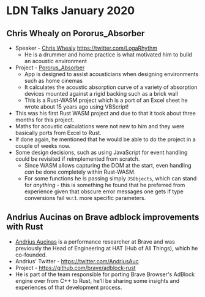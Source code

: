 # LDN Talks January 2020

## Chris Whealy on Pororus_Absorber

- Speaker - [Chris Whealy](http://whealy.com/) https://twitter.com/LogaRhythm
  - He is a drummer and home practice is what motivated him to build an acoustic environment
- Project - [Pororus_Absorber](https://github.com/ChrisWhealy/porous_absorber)
  - App is designed to assist acousticians when designing environments such as home cinemas 
  - It calculates the acoustic absorption curve of a variety of absorption devices mounted against a rigid backing such as a brick wall
  - This is a Rust-WASM project which is a port of an Excel sheet he wrote about 15 years ago using VBScript!
- This was his first Rust WASM project and due to that it took about three months for this project.
- Maths for acoustic calculations were not new to him and they were basically ports from Excel to Rust.
- If done again, he mentioned that he would be able to do the project in a couple of weeks now.
- Some design decisions, such as using JavaScript for event handling could be revisited if reimplemented from scratch.
  - Since WASM allows capturing the DOM at the start, even handling _can_ be done completely within Rust-WASM.
  - For some functions he is passing simply `JSObjects`, which can stand for _anything_ - this is something he found that he preferred from experience given that obscure error messages one gets if type conversions fail w.r.t. more specific parameters.
  
## Andrius Aucinas on Brave adblock improvements with Rust

- [Andrius Aucinas](https://uk.linkedin.com/in/andriusaucinas) is a performance researcher at Brave and was previously the Head of Engineering at HAT (Hub of All Things), which he co-founded.
- Andrius' Twitter - https://twitter.com/AndriusAuc
- Project - https://github.com/brave/adblock-rust
- He is part of the team responsible for porting Brave Browser's AdBlock engine over from C++ to Rust, he'll be sharing some insights and experiences of that development process.
